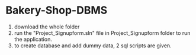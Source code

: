 # Bakery-Shop-DBMS
1. download the whole folder
2. run the "Project_Signupform.sln" file in Project_Signupform folder to run the application.
3. to create database and add dummy data, 2 sql scripts are given.
